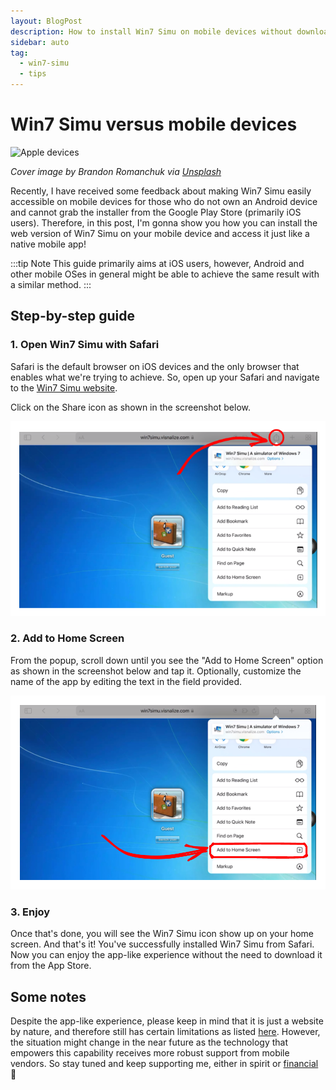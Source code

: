 ```yaml
---
layout: BlogPost
description: How to install Win7 Simu on mobile devices without downloading from any App Stores.
sidebar: auto
tag:
  - win7-simu
  - tips
---
```


# Win7 Simu versus mobile devices

<m-blog-meta />

![Apple devices](https://images.unsplash.com/photo-1616353071855-2c045c4458ae?auto=format&fit=crop&w=740&q=80)

_Cover image by Brandon Romanchuk via [Unsplash](https://unsplash.com/photos/VXcJYnVjev8)_

Recently, I have received some feedback about making Win7 Simu easily accessible on mobile devices for those who do not own an Android device and cannot grab the installer from the Google Play Store (primarily iOS users). Therefore, in this post, I'm gonna show you how you can install the web version of Win7 Simu on your mobile device and access it just like a native mobile app!

:::tip Note
This guide primarily aims at iOS users, however, Android and other mobile OSes in general might be able to achieve the same result with a similar method.
:::

## Step-by-step guide

### 1. Open Win7 Simu with Safari

Safari is the default browser on iOS devices and the only browser that enables what we're trying to achieve. So, open up your Safari and navigate to the [Win7 Simu website](https://win7simu.visnalize.com/).

Click on the Share icon as shown in the screenshot below.

![Safari share icon](./img/win7-simu-mobile-devices/safari-share.png)

### 2. Add to Home Screen

From the popup, scroll down until you see the "Add to Home Screen" option as shown in the screenshot below and tap it. Optionally, customize the name of the app by editing the text in the field provided.

![Add to home screen](./img/win7-simu-mobile-devices/add-to-home-screen.png)

### 3. Enjoy

Once that's done, you will see the Win7 Simu icon show up on your home screen. And that's it! You've successfully installed Win7 Simu from Safari. Now you can enjoy the app-like experience without the need to download it from the App Store.

## Some notes

Despite the app-like experience, please keep in mind that it is just a website by nature, and therefore still has certain limitations as listed [here](../win7simu/about.md#web-version). However, the situation might change in the near future as the technology that empowers this capability receives more robust support from mobile vendors. So stay tuned and keep supporting me, either in spirit or [financial](https://www.patreon.com/visnalize) 🤩

<m-blog-tag-list :tags="$page.frontmatter.tag" showIcon />

<setupad-ads />
